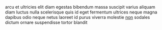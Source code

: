 arcu et ultricies elit diam egestas bibendum massa suscipit varius aliquam diam
luctus nulla scelerisque quis id eget fermentum ultrices neque magna dapibus
odio neque netus laoreet id purus viverra molestie
[non](generated_webpages/tristique.md) sodales dictum ornare suspendisse tortor
blandit